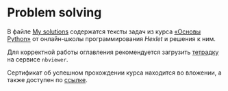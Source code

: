 # Problem solving

В файле [My solutions](https://github.com/data-analyst-and-financier/python_basics_course/blob/main/My%20solutions.ipynb) содержатся тексты задач из курса [«Основы Python»](https://ru.hexlet.io/courses/python-basics) от онлайн-школы программирования *Hexlet* и решения к ним.

Для корректной работы оглавления рекомендуется загрузить [тетрадку](https://nbviewer.org/github/data-analyst-and-financier/python_basics_course/blob/main/My%20solutions.ipynb) на сервисе `nbviewer`. 

Сертификат об успешном прохождении курса находится во вложении, а также доступен по [ссылке](https://drive.google.com/file/d/1ezR9EdzpIbxIIx4LQMkpHjYjBmaJR-1C/view?usp=sharing).
